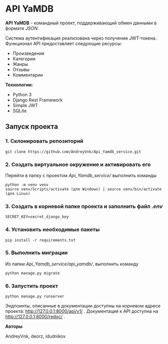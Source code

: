 # API YaMDB

**API YaMDB** - командный проект, поддерживающий обмен данными в формате *JSON*.

Cистема аутентификация реализована через получение JWT-токена. Функционал API предоставляет следующие ресурсы:

- Произведения
- Категории
- Жанры
- Отзывы
- Комментарии


**Технологии:**

* Python 3
* Django Rest Framework
* Simple JWT
* SQLite

## Запуск проекта ##
### 1. Склонировать репозиторий
```
git clone https://github.com/AndreyVnk/Api_Yamdb_service.git
```

### 2. Создать виртуальное окружение и активировать его
Перейти в папку с проектом _Api_Yamdb_service/_ выполнить команды
```
python -m venv venv
source venv/Scripts/activate (для Windows) | source venv/bin/activate (для Linux)
```
### 3. Создать в корневой папке проекта и заполнить файл _.env_
```
SECRET_KEY=secret_django_key
```
### 4. Установить необходимые пакеты
```
pip install -r requirements.txt
```
### 5. Выполнить миграции
Из папки *Api_Yamdb_service/api_yamdb/*, выполнить команду
```
python manage.py migrate
```
### 6. Запустить проект
```
python manage.py runserver
```
Эндпоинты, описанные в документации доступны на корневом адресе проекта: http://127.0.0.1:8000/api/v1/ . Документация к API доступна на http://127.0.0.1:8000/redoc/ .

**Авторы**

AndreyVnk, deorz, idudnikov
